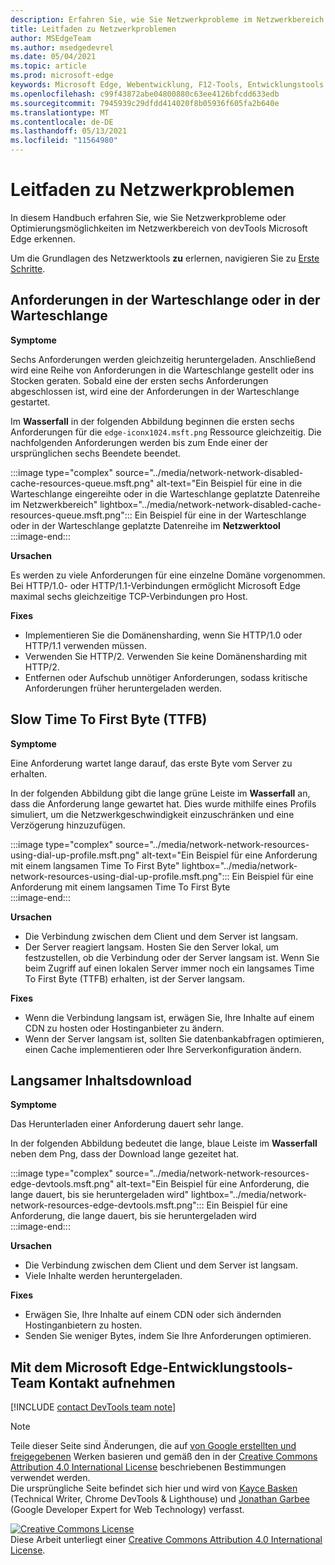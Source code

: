```yaml
---
description: Erfahren Sie, wie Sie Netzwerkprobleme im Netzwerkbereich von devTools Microsoft Edge erkennen.
title: Leitfaden zu Netzwerkproblemen
author: MSEdgeTeam
ms.author: msedgedevrel
ms.date: 05/04/2021
ms.topic: article
ms.prod: microsoft-edge
keywords: Microsoft Edge, Webentwicklung, F12-Tools, Entwicklungstools
ms.openlocfilehash: c99f43872abe04800880c63ee4126bfcdd633edb
ms.sourcegitcommit: 7945939c29dfdd414020f8b05936f605fa2b640e
ms.translationtype: MT
ms.contentlocale: de-DE
ms.lasthandoff: 05/13/2021
ms.locfileid: "11564980"
---
```

<!-- Copyright Kayce Basques and Jonathan Garbee

   Licensed under the Apache License, Version 2.0 (the "License");
   you may not use this file except in compliance with the License.
   You may obtain a copy of the License at

       https://www.apache.org/licenses/LICENSE-2.0

   Unless required by applicable law or agreed to in writing, software
   distributed under the License is distributed on an "AS IS" BASIS,
   WITHOUT WARRANTIES OR CONDITIONS OF ANY KIND, either express or implied.
   See the License for the specific language governing permissions and
   limitations under the License.  -->
# <a name="network-issues-guide"></a>Leitfaden zu Netzwerkproblemen  

In diesem Handbuch erfahren Sie, wie Sie Netzwerkprobleme oder Optimierungsmöglichkeiten im Netzwerkbereich von devTools Microsoft Edge erkennen.  

Um die Grundlagen des Netzwerktools **zu** erlernen, navigieren Sie zu [Erste Schritte][NetworkPerformance].  

## <a name="queued-or-stalled-requests"></a>Anforderungen in der Warteschlange oder in der Warteschlange  

**Symptome**  

Sechs Anforderungen werden gleichzeitig heruntergeladen.  Anschließend wird eine Reihe von Anforderungen in die Warteschlange gestellt oder ins Stocken geraten.  Sobald eine der ersten sechs Anforderungen abgeschlossen ist, wird eine der Anforderungen in der Warteschlange gestartet.  

Im **Wasserfall** in der folgenden Abbildung beginnen die ersten sechs Anforderungen für die `edge-iconx1024.msft.png` Ressource gleichzeitig.  Die nachfolgenden Anforderungen werden bis zum Ende einer der ursprünglichen sechs Beendete beendet.  

:::image type="complex" source="../media/network-network-disabled-cache-resources-queue.msft.png" alt-text="Ein Beispiel für eine in die Warteschlange eingereihte oder in die Warteschlange geplatzte Datenreihe im Netzwerkbereich" lightbox="../media/network-network-disabled-cache-resources-queue.msft.png":::
   Ein Beispiel für eine in der Warteschlange oder in der Warteschlange geplatzte Datenreihe im **Netzwerktool**  
:::image-end:::  

**Ursachen**  

Es werden zu viele Anforderungen für eine einzelne Domäne vorgenommen.  Bei HTTP/1.0- oder HTTP/1.1-Verbindungen ermöglicht Microsoft Edge maximal sechs gleichzeitige TCP-Verbindungen pro Host.  

**Fixes**  

*   Implementieren Sie die Domänensharding, wenn Sie HTTP/1.0 oder HTTP/1.1 verwenden müssen.  
*   Verwenden Sie HTTP/2.  Verwenden Sie keine Domänensharding mit HTTP/2.  
*   Entfernen oder Aufschub unnötiger Anforderungen, sodass kritische Anforderungen früher heruntergeladen werden.  
    
## <a name="slow-time-to-first-byte-ttfb"></a>Slow Time To First Byte (TTFB)  

**Symptome**  

Eine Anforderung wartet lange darauf, das erste Byte vom Server zu erhalten.  

In der folgenden Abbildung gibt die lange grüne Leiste im **Wasserfall** an, dass die Anforderung lange gewartet hat.  Dies wurde mithilfe eines Profils simuliert, um die Netzwerkgeschwindigkeit einzuschränken und eine Verzögerung hinzuzufügen.  

:::image type="complex" source="../media/network-network-resources-using-dial-up-profile.msft.png" alt-text="Ein Beispiel für eine Anforderung mit einem langsamen Time To First Byte" lightbox="../media/network-network-resources-using-dial-up-profile.msft.png":::
   Ein Beispiel für eine Anforderung mit einem langsamen Time To First Byte  
:::image-end:::  

**Ursachen**  

*   Die Verbindung zwischen dem Client und dem Server ist langsam.  
*   Der Server reagiert langsam.  Hosten Sie den Server lokal, um festzustellen, ob die Verbindung oder der Server langsam ist.  Wenn Sie beim Zugriff auf einen lokalen Server immer noch ein langsames Time To First Byte \(TTFB\) erhalten, ist der Server langsam.  
    
**Fixes**  

*   Wenn die Verbindung langsam ist, erwägen Sie, Ihre Inhalte auf einem CDN zu hosten oder Hostinganbieter zu ändern.  
*   Wenn der Server langsam ist, sollten Sie datenbankabfragen optimieren, einen Cache implementieren oder Ihre Serverkonfiguration ändern.  
    
## <a name="slow-content-download"></a>Langsamer Inhaltsdownload  

**Symptome**  

Das Herunterladen einer Anforderung dauert sehr lange.  

In der folgenden Abbildung bedeutet die lange, blaue Leiste im **Wasserfall** neben dem Png, dass der Download lange gezeitet hat.  

:::image type="complex" source="../media/network-network-resources-edge-devtools.msft.png" alt-text="Ein Beispiel für eine Anforderung, die lange dauert, bis sie heruntergeladen wird" lightbox="../media/network-network-resources-edge-devtools.msft.png":::
   Ein Beispiel für eine Anforderung, die lange dauert, bis sie heruntergeladen wird  
:::image-end:::  

**Ursachen**  

*   Die Verbindung zwischen dem Client und dem Server ist langsam.  
*   Viele Inhalte werden heruntergeladen.  
    
**Fixes**  

*   Erwägen Sie, Ihre Inhalte auf einem CDN oder sich ändernden Hostinganbietern zu hosten.  
*   Senden Sie weniger Bytes, indem Sie Ihre Anforderungen optimieren.  
    
<!--   ## Contribute knowledge  

Do you have a network issue that should be added to this guide?  

*   Send a tweet to [@EdgeDevTools][MicrosoftEdgeTweet].  
*   Choose **Send Feedback** \(![Send Feedback](../media/smile-icon.msft.png)\) in the DevTools or select `Alt`+`Shift`+`I` \(Windows, Linux\) or `Option`+`Shift`+`I` \(macOS\) to provide feedback or feature requests.  
*   [Open an issue][WebFundamentalsIssue] on the docs repo.  -->  
    
## <a name="getting-in-touch-with-the-microsoft-edge-devtools-team"></a>Mit dem Microsoft Edge-Entwicklungstools-Team Kontakt aufnehmen  

[!INCLUDE [contact DevTools team note](../includes/contact-devtools-team-note.md)]  

<!-- links -->  

[NetworkPerformance]: ./index.md "Überprüfen der Netzwerkaktivität in Microsoft Edge DevTools | Microsoft Docs"  

[MicrosoftEdgeTweet]: https://twitter.com/intent/tweet?text=@EdgeDevTools%20[Network%20Issues%20Guide%20Suggestion]  

[WebFundamentalsIssue]: https://github.com/MicrosoftDocs/edge-developer/issues/new?title=%5BDevTools%20Network%20Issues%20Guide%20Suggestion%5D "Neues Problem – MicrosoftDocs/edge-developer"  

> [!NOTE]
> Teile dieser Seite sind Änderungen, die auf [von Google erstellten und freigegebenen][GoogleSitePolicies] Werken basieren und gemäß den in der [Creative Commons Attribution 4.0 International License][CCA4IL] beschriebenen Bestimmungen verwendet werden.  
> Die ursprüngliche Seite [](https://developers.google.com/web/tools/chrome-devtools/network/issues) befindet sich hier und wird von [Kayce Basken][KayceBasques] \(Technical Writer, Chrome DevTools \& Lighthouse\) und [Jonathan Garbee][JonathanGarbee] \(Google Developer Expert for Web Technology\) verfasst.  

[![Creative Commons License][CCby4Image]][CCA4IL]  
Diese Arbeit unterliegt einer [Creative Commons Attribution 4.0 International License][CCA4IL].  

[CCA4IL]: https://creativecommons.org/licenses/by/4.0  
[CCby4Image]: https://i.creativecommons.org/l/by/4.0/88x31.png  
[GoogleSitePolicies]: https://developers.google.com/terms/site-policies  
[KayceBasques]: https://developers.google.com/web/resources/contributors#kayce-basques  
[JonathanGarbee]: https://developers.google.com/web/resources/contributors#jonathan-garbee
